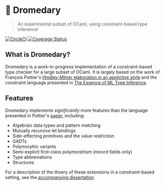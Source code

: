# 🐪 Dromedary 
> An experimental subset of OCaml, using constraint-based type inference!

[![CircleCI](https://circleci.com/gh/johnyob/dromedary/tree/main.svg?style=svg)](https://circleci.com/gh/johnyob/dromedary/tree/main)
[![Coverage Status](https://coveralls.io/repos/github/johnyob/dromedary/badge.svg?branch=main)](https://coveralls.io/github/johnyob/dromedary?branch=main)

## What is Dromedary?

Dromedary is a work-in-progress implementation of a constraint-based type checker for a large subset of OCaml. It is largely based on the work of François Pottier's [Hindley-Milner elaboration in an applictive style](http://gallium.inria.fr/~fpottier/publis/fpottier-elaboration.pdf) and the constraint language presented in [The Essence of ML Type Inference](http://pauillac.inria.fr/~fpottier/publis/emlti-final.pdf).  

## Features

Dromedary implements *significantly* more features than the language presented in Pottier's [paper](http://gallium.inria.fr/~fpottier/publis/fpottier-elaboration.pdf), including:
- Algebraic data types and pattern matching
- Mutually recursive let bindings
- Side-effecting primitives and the value restriction
- GADTs
- Polymorphic variants
- Semi-explicit first-class polymorphism (record fields only)
- Type abbreviations
- Structures

For a description of the thoery of these extensions in a constraint-based setting, see the [accompanying dissertation](dissertation/main.pdf). 






